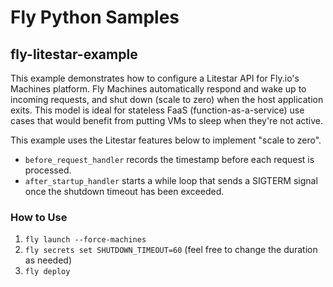 # Fly Python Samples

## fly-litestar-example

This example demonstrates how to configure a Litestar API for Fly.io's Machines platform. Fly Machines automatically respond and wake up to incoming requests, and shut down (scale to zero) when the host application exits. This model is ideal for stateless FaaS (function-as-a-service) use cases that would benefit from putting VMs to sleep when they're not active.

This example uses the Litestar features below to implement "scale to zero".

* `before_request_handler` records the timestamp before each request is processed.
* `after_startup_handler` starts a while loop that sends a SIGTERM signal once the shutdown timeout has been exceeded. 

### How to Use

1. `fly launch --force-machines`
2. `fly secrets set SHUTDOWN_TIMEOUT=60` (feel free to change the duration as needed)
3. `fly deploy`